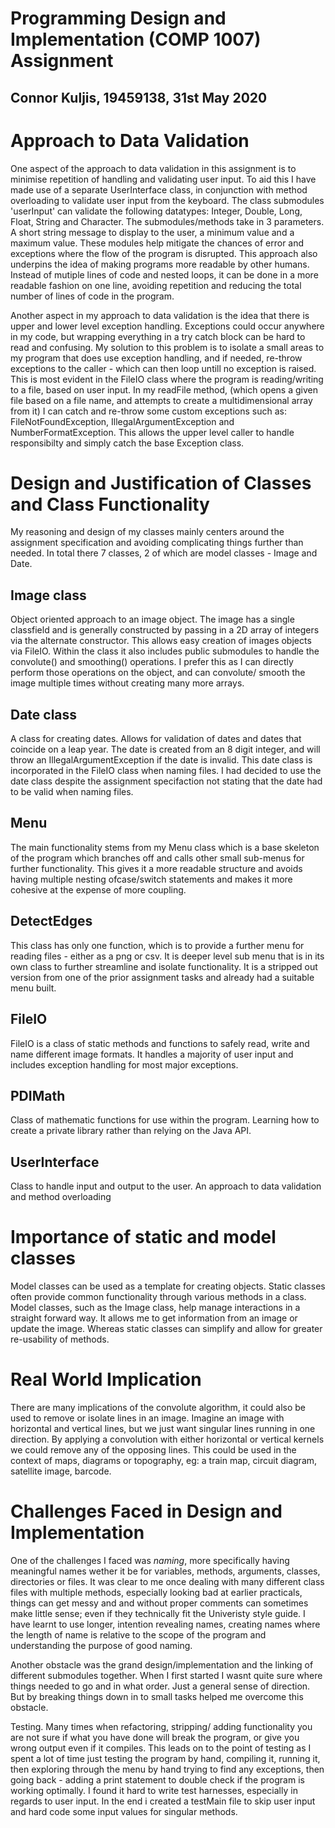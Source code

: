# Programming Design and Implementation (COMP 1007) Assignment
## Connor Kuljis, 19459138, 31st May 2020

# Approach to Data Validation
One aspect of the approach to data validation in this assignment is to minimise repetition of handling and validating user input. To aid this I have made use of a separate UserInterface class, in conjunction with method overloading to validate user input from the keyboard. The class submodules 'userInput' can validate the following datatypes: Integer, Double, Long, Float, String and Character. The submodules/methods take in 3 parameters. A short string message to display to the user, a minimum value and a maximum value. These modules help mitigate the chances of error and exceptions where the flow of the program is disrupted. This approach also underpins the idea of making programs more readable by other humans. Instead of mutiple lines of code and nested loops, it can be done in a more readable fashion on one line, avoiding repetition and reducing the total number of lines of code in the program.

Another aspect in my approach to data validation is the idea that there is upper and lower level exception handling. Exceptions could occur anywhere in my code, but wrapping everything in a try catch block can be hard to read and confusing. My solution to this problem is to isolate a small areas to my program that does use exception handling, and if needed, re-throw exceptions to the caller - which can then loop untill no exception is raised. This is most evident in the FileIO class where the program is reading/writing to a file, based on user input. In my readFile method, (which opens a given file based on a file name, and attempts to create a multidimensional array from it) I can catch and re-throw some custom exceptions such as: FileNotFoundException, IllegalArgumentException and NumberFormatException. This allows the upper level caller to handle responsibilty and simply catch the base Exception class. 

# Design and Justification of Classes and Class Functionality
My reasoning and design of my classes mainly centers around the assignment specification and avoiding complicating things further than needed.
In total there 7 classes, 2 of which are model classes - Image and Date.

## Image class
Object oriented approach to an image object. The image has a single classfield and is generally constructed by passing in a 2D array of integers via the alternate constructor. This allows easy creation of images objects via FileIO. Within the class it also includes public submodules to handle the convolute() and smoothing() operations. I prefer this as I can directly perform those operations on the object, and can convolute/ smooth the image multiple times without creating many more arrays.

## Date class
A class for creating dates. Allows for validation of dates and dates that coincide on a leap year. The date is created from an 8 digit integer, and will throw an IllegalArgumentException if the date is invalid. This date class is incorporated in the FileIO class when naming files. I had decided to use the date class despite the assignment specifaction not stating that the date had to be valid when naming files.

## Menu
The main functionality stems from my Menu class which is a base skeleton of the program which branches off and calls other small sub-menus for further functionality. This gives it a more readable structure and avoids having multiple nesting ofcase/switch statements and makes it more cohesive at the expense of more coupling.

## DetectEdges
This class has only one function, which is to provide a further menu for reading files - either as a png or csv. It is deeper level sub menu that is in its own class to further streamline and isolate functionality. It is a stripped out version from one of the prior assignment tasks and already had a suitable menu built.

## FileIO
FileIO is a class of static methods and functions to safely read, write and name different image formats. It handles a majority of user input and includes exception handling for most major exceptions.

## PDIMath
Class of mathematic functions for use within the program. Learning how to create a private library rather than relying on the Java API.

## UserInterface  
Class to handle input and output to the user. An approach to data validation and method overloading

# Importance of static and model classes
Model classes can be used as a template for creating objects. Static classes often provide common functionality through various methods in a class.
Model classes, such as the Image class, help manage interactions in a straight forward way. It allows me to get information from an image or update the image. Whereas static classes can simplify and allow for greater re-usability of methods.

# Real World Implication
There are many implications of the convolute algorithm, it could also be used to remove or isolate lines in an image. Imagine an image with horizontal and vertical lines, but we just want singular lines running in one direction. By applying a convolution with either horizontal or vertical kernels we could remove any of the opposing lines. This could be used in the context of maps, diagrams or topography, eg: a train map, circuit diagram, satellite image, barcode.

# Challenges Faced in Design and Implementation
One of the challenges I faced was *naming*, more specifically having meaningful names wether it be for variables, methods, arguments, classes, directories or files. It was clear to me once dealing with many different class files with multiple methods, especially looking bad at earlier practicals, things can get messy and and without proper comments can sometimes make little sense; even if they technically fit the Univeristy style guide. I have learnt to use longer, intention revealing names, creating names where the length of name is relative to the scope of the program and understanding the purpose of good naming. 

Another obstacle was the grand design/implementation and the linking of different submodules together. When I first started I wasnt quite sure where things needed to go and in what order. Just a general sense of direction. But by breaking things down in to small tasks helped me overcome this obstacle. 

Testing. Many times when refactoring, stripping/ adding functionality you are not sure if what you have done will break the program, or give you wrong output even if it compiles. This leads on to the point of testing as I spent a lot of time just testing the program by hand, compiling it, running it, then exploring through the menu by hand trying to find any exceptions, then going back - adding a print statement to double check if the program is working optimally. I found it hard to write test harnesses, especially in regards to user input. In the end i created a testMain file to skip user input and hard code some input values for singular methods.







